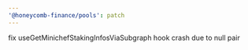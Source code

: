 ```yaml
---
'@honeycomb-finance/pools': patch
---
```


fix useGetMinichefStakingInfosViaSubgraph hook crash due to null pair
